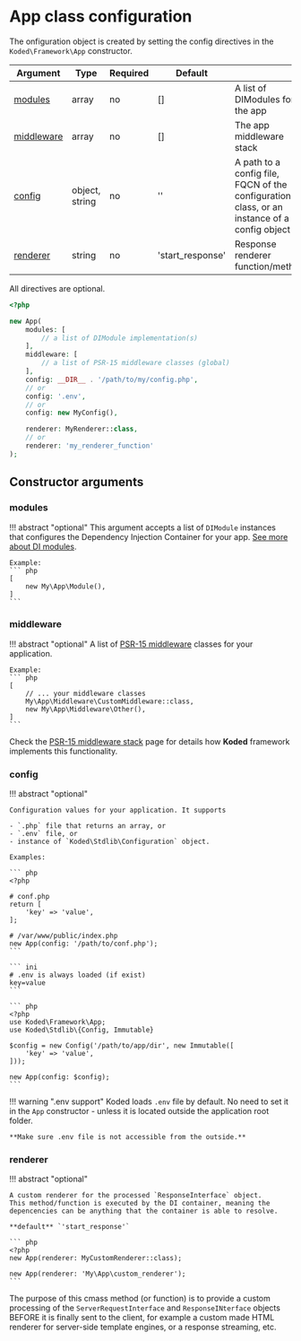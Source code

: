 App class configuration
=======================

The onfiguration object is created by setting the config
directives in the `Koded\Framework\App` constructor.

| Argument          | Type           | Required | Default | |
|-------------------|----------------|----------|---------|------------|
| [modules][1]      | array          | no       | []      | A list of DIModules for the app |
| [middleware][2]   | array          | no       | []      | The app middleware stack |
| [config][3]       | object, string | no       | ''      | A path to a config file, FQCN of the configuration class, or an instance of a config object |
| [renderer][4]     | string         | no       | 'start_response' | Response renderer function/method |

All directives are optional.

```php
<?php

new App(
    modules: [
        // a list of DIModule implementation(s)
    ],
    middleware: [
        // a list of PSR-15 middleware classes (global)
    ],
    config: __DIR__ . '/path/to/my/config.php', 
    // or
    config: '.env', 
    // or
    config: new MyConfig(),

    renderer: MyRenderer::class,
    // or
    renderer: 'my_renderer_function'
);
```

Constructor arguments
---------------------

### modules

!!! abstract "optional"
    This argument accepts a list of `DIModule` instances that 
    configures the Dependency Injection Container for your app.
    [See more about DI modules](modules.md).

    Example:
    ``` php
    [
        new My\App\Module(),
    ]
    ```

### middleware

!!! abstract "optional"
    A list of [PSR-15 middleware][5] classes for your application.

    Example:
    ``` php
    [
        // ... your middleware classes
        My\App\Middleware\CustomMiddleware::class,
        new My\App\Middleware\Other(),
    ]
    ```
Check the [PSR-15 middleware stack][6] page for details how **Koded** framework
implements this functionality.

### config

!!! abstract "optional"

    Configuration values for your application. It supports 

    - `.php` file that returns an array, or 
    - `.env` file, or 
    - instance of `Koded\Stdlib\Configuration` object.

    Examples:

    ``` php
    <?php

    # conf.php
    return [
        'key' => 'value',
    ];

    # /var/www/public/index.php
    new App(config: '/path/to/conf.php');
    ```

    ``` ini
    # .env is always loaded (if exist)
    key=value
    ```

    ``` php
    <?php
    use Koded\Framework\App;
    use Koded\Stdlib\{Config, Immutable}
    
    $config = new Config('/path/to/app/dir', new Immutable([
        'key' => 'value',
    ]));
    
    new App(config: $config);
    ```

!!! warning ".env support"
    Koded loads `.env` file by default. No need to set it
    in the `App` constructor - unless it is located outside the
    application root folder.  

    **Make sure .env file is not accessible from the outside.**

### renderer

!!! abstract "optional"

    A custom renderer for the processed `ResponseInterface` object. 
    This method/function is executed by the DI container, meaning the 
    depencencies can be anything that the container is able to resolve.

    **default** `'start_response'` 

    ``` php
    <?php
    new App(renderer: MyCustomRenderer::class);

    new App(renderer: 'My\App\custom_renderer');
    ```

The purpose of this cmass method (or function) is to provide a custom
processing of the `ServerRequestInterface`  and `ResponseINterface` objects
BEFORE it is finally sent to the client, for example a custom made HTML
renderer for server-side template engines, or a response streaming, etc.


[1]: #modules
[2]: #middleware
[3]: #config
[4]: #renderer
[5]: ../middleware/builtin/
[6]: ../middleware/psr-15/
